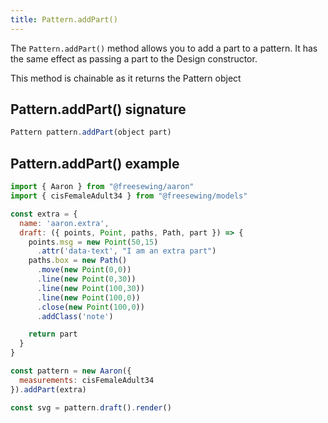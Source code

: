 ```yaml
---
title: Pattern.addPart()
---
```


The `Pattern.addPart()` method allows you to add a part to a pattern.
It has the same effect as passing a part to the Design constructor.

<Note>This method is chainable as it returns the Pattern object</Note>

## Pattern.addPart() signature

```js
Pattern pattern.addPart(object part)
```

## Pattern.addPart() example

```js
import { Aaron } from "@freesewing/aaron"
import { cisFemaleAdult34 } from "@freesewing/models"

const extra = {
  name: 'aaron.extra',
  draft: ({ points, Point, paths, Path, part }) => {
    points.msg = new Point(50,15)
      .attr('data-text', "I am an extra part")
    paths.box = new Path()
      .move(new Point(0,0))
      .line(new Point(0,30))
      .line(new Point(100,30))
      .line(new Point(100,0))
      .close(new Point(100,0))
      .addClass('note')

    return part
  }
}

const pattern = new Aaron({
  measurements: cisFemaleAdult34
}).addPart(extra)

const svg = pattern.draft().render()
```

